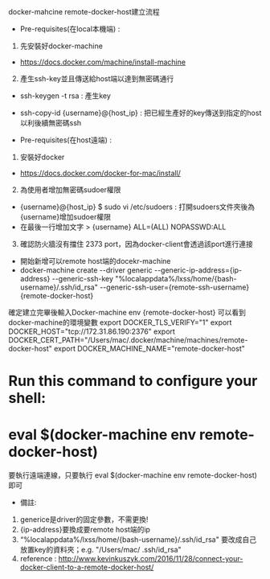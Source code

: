 docker-mahcine remote-docker-host建立流程

- Pre-requisites(在local本機端) : 
1. 先安裝好docker-machine
- https://docs.docker.com/machine/install-machine
2. 產生ssh-key並且傳送給host端以達到無密碼通行
- ssh-keygen -t rsa  : 產生key
- ssh-copy-id {username}@{host_ip} :  把已經生產好的key傳送到指定的host以利後續無密碼ssh

- Pre-requisites(在host遠端) : 
1. 安裝好docker
- https://docs.docker.com/docker-for-mac/install/
2. 為使用者增加無密碼sudoer權限
- {username}@{host_ip} $ sudo vi /etc/sudoers : 打開sudoers文件夾後為{username}增加sudoer權限
- 在最後一行增加文字  > {username} ALL=(ALL) NOPASSWD:ALL
3. 確認防火牆沒有擋住 2373 port，因為docker-client會透過該port進行連接

- 開始新增可以remote host端的docekr-machine
- docker-machine create --driver generic --generic-ip-address={ip-address} --generic-ssh-key "%localappdata%/lxss/home/{bash-username}/.ssh/id_rsa" --generic-ssh-user={remote-ssh-username} {remote-docker-host}


確定建立完畢後輸入Docker-machine env {remote-docker-host} 可以看到docker-machine的環境變數
export DOCKER_TLS_VERIFY="1"
export DOCKER_HOST="tcp://172.31.86.190:2376"
export DOCKER_CERT_PATH="/Users/mac/.docker/machine/machines/remote-docker-host"
export DOCKER_MACHINE_NAME="remote-docker-host"
# Run this command to configure your shell: 
# eval $(docker-machine env remote-docker-host)
要執行遠端連線，只要執行 eval $(docker-machine env remote-docker-host) 即可

- 備註:
1. generice是driver的固定參數，不需更換!
2. {ip-address}要換成要remote host端的ip
3. “%localappdata%/lxss/home/{bash-username}/.ssh/id_rsa" 要改成自己放置key的資料夾；e.g. "/Users/mac/ .ssh/id_rsa"
4. reference : http://www.kevinkuszyk.com/2016/11/28/connect-your-docker-client-to-a-remote-docker-host/
